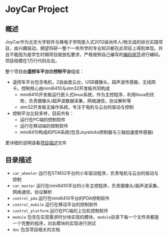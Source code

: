 JoyCar Project
==============

概述
----

JoyCar作为北京大学软件与微电子学院嵌入式2012级尚传人/杨文成的综合实践项目，由兴趣驱动，期望将研一整个一年所学的专业知识都在此项目上得到体现。并且不能因为是学生时期项目就放松要求，严格按照自己编写的[编码规范](./doc/c_coding_convention.md)进行编码。项目规模在1万行代码左右。

整个项目由**遥控车平台**跟**控制平台**组成：

- 遥控车平台包含电机，2自由度云台，USB摄像头，超声波传感器，无线网卡。控制核心由mini6410与stm32开发板共同构成
    * mini6410开发板运行嵌入式linux系统，作为主控程序，利用linux的优势，负责摄像头/超声波数据采集，网络通信，协议解析等
    * stm32开发板无操作系统，专注于电机与云台的驱动与控制
- 控制平台比较多样，目前共有：
    * 运行在PC端的控制软件
    * 运行在移动端的控制软件
    * mini6410构成的PDA系统(包含Joysticks控制器与三轴加速度传感器)

更详细的说明请看[项目描述](./doc/project_description.md)文件

目录描述
--------

- `car_wheeler` 运行在STM32平台的小车驱动程序，负责电机与云台的驱动与控制
- `car_master` 运行在mini6410平台的小车主控程序，负责摄像头/超声波采集，网络通信，协议解析
- `control_pda` 运行在mini6410平台的PDA控制软件
- `control_mobile` 运行在移动平台的控制软件
- `control_platform` 运行在PC端的上位机控制软件
- `module` 包含在实现需求时分块实现的模块，`module`目录下每一个文件夹都是一个完整的程序，对此模块的实现进行测试
- `doc` 包含项目相关的文档

